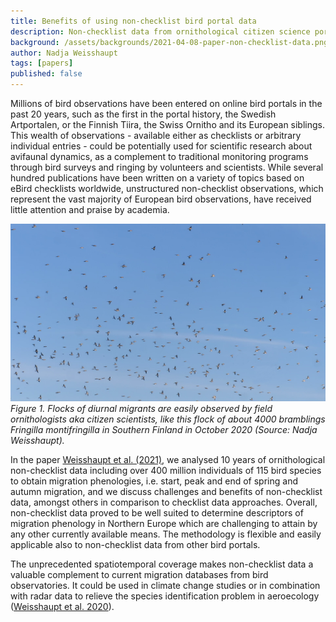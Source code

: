 ```yaml
---
title: Benefits of using non-checklist bird portal data
description: Non-checklist data from ornithological citizen science portals provide unprecedented insights into bird migration phenologies.
background: /assets/backgrounds/2021-04-08-paper-non-checklist-data.png
author: Nadja Weisshaupt
tags: [papers]
published: false
---
```


Millions of bird observations have been entered on online bird portals in the past 20 years, such as the first in the portal history, the Swedish Artportalen, or the Finnish Tiira, the Swiss Ornitho and its European siblings. This wealth of observations - available either as checklists or arbitrary individual entries - could be potentially used for scientific research about avifaunal dynamics, as a complement to traditional monitoring programs through bird surveys and ringing by volunteers and scientists. While several hundred publications have been written on a variety of topics based on eBird checklists worldwide, unstructured non-checklist observations, which represent the vast majority of European bird observations, have received little attention and praise by academia.

![Flock of bramblings](/assets/images/2021-04-08-paper-non-checklist-data-bramblings.png)
_Figure 1. Flocks of diurnal migrants are easily observed by field ornithologists aka citizen scientists, like this flock of about 4000 bramblings Fringilla montifringilla in Southern Finland in October 2020 (Source: Nadja Weisshaupt)._

In the paper [Weisshaupt et al. (2021)](https://doi.org/10.1371/journal.pone.0246572), we analysed 10 years of ornithological non-checklist data including over 400 million individuals of 115 bird species to obtain migration phenologies, i.e. start, peak and end of spring and autumn migration, and we discuss challenges and benefits of non-checklist data, amongst others in comparison to checklist data approaches. Overall, non-checklist data proved to be well suited to determine descriptors of migration phenology in Northern Europe which are challenging to attain by any other currently available means. The methodology is flexible and easily applicable also to non-checklist data from other bird portals.

The unprecedented spatiotemporal coverage makes non-checklist data a valuable complement to current migration databases from bird observatories. It could be used in climate change studies or in combination with radar data to relieve the species identification problem in aeroecology ([Weisshaupt et al. 2020](https://doi.org/10.1111/ibi.12906)).

